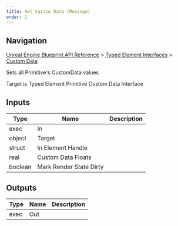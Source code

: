 ```yaml
---
title: Set Custom Data (Message)
order: 1
---
```

## Navigation

[Unreal Engine Blueprint API Reference](https://dev.epicgames.com/documentation/en-us/unreal-engine/BlueprintAPI) > [Typed Element Interfaces](https://dev.epicgames.com/documentation/en-us/unreal-engine/BlueprintAPI/TypedElementInterfaces) > [Custom Data](https://dev.epicgames.com/documentation/en-us/unreal-engine/BlueprintAPI/TypedElementInterfaces/CustomData)

Sets all Primitive's CustomData values

Target is Typed Element Primitive Custom Data Interface

## Inputs

| Type | Name | Description |
| --- | --- | --- |
| exec | In |  |
| object | Target |  |
| struct | In Element Handle |  |
| real | Custom Data Floats |  |
| boolean | Mark Render State Dirty |  |

## Outputs

| Type | Name | Description |
| --- | --- | --- |
| exec | Out |  |
